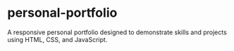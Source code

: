 # personal-portfolio
A responsive  personal portfolio designed to demonstrate skills and projects using HTML, CSS, and JavaScript.

